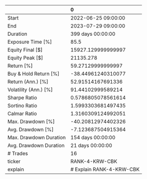 |                        | 0                        |
|:-----------------------|:-------------------------|
| Start                  | 2022-06-25 09:00:00      |
| End                    | 2023-07-29 09:00:00      |
| Duration               | 399 days 00:00:00        |
| Exposure Time [%]      | 85.5                     |
| Equity Final [$]       | 15927.129999999997       |
| Equity Peak [$]        | 21135.278                |
| Return [%]             | 59.27129999999997        |
| Buy & Hold Return [%]  | -38.44961240310077       |
| Return (Ann.) [%]      | 52.91514167691336        |
| Volatility (Ann.) [%]  | 91.44102999589214        |
| Sharpe Ratio           | 0.5786805078561614       |
| Sortino Ratio          | 1.5993303681497435       |
| Calmar Ratio           | 1.3160309124992051       |
| Max. Drawdown [%]      | -40.20812974402326       |
| Avg. Drawdown [%]      | -7.123687504915364       |
| Max. Drawdown Duration | 154 days 00:00:00        |
| Avg. Drawdown Duration | 21 days 00:00:00         |
| # Trades               | 16                       |
| ticker                 | RANK-4-KRW-CBK           |
| explain                | # Explain RANK-4-KRW-CBK |